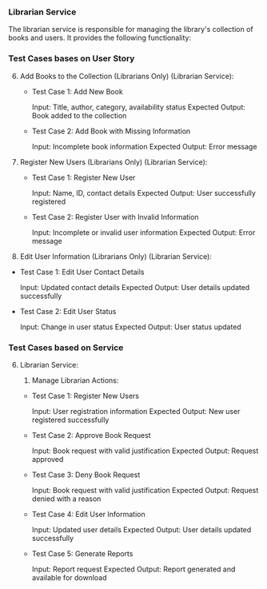 ### Librarian Service

The librarian service is responsible for managing the library's collection of books and users. It provides the following functionality:

### Test Cases bases on User Story  

6. Add Books to the Collection (Librarians Only) (Librarian Service):

   - Test Case 1: Add New Book

     Input: Title, author, category, availability status
     Expected Output: Book added to the collection

   - Test Case 2: Add Book with Missing Information

     Input: Incomplete book information
     Expected Output: Error message

7. Register New Users (Librarians Only) (Librarian Service):

   - Test Case 1: Register New User

     Input: Name, ID, contact details
     Expected Output: User successfully registered

   - Test Case 2: Register User with Invalid Information

     Input: Incomplete or invalid user information
     Expected Output: Error message

8. Edit User Information (Librarians Only) (Librarian Service):

- Test Case 1: Edit User Contact Details

  Input: Updated contact details
  Expected Output: User details updated successfully

- Test Case 2: Edit User Status

  Input: Change in user status
  Expected Output: User status updated

### Test Cases based on Service

6. Librarian Service:

   1. Manage Librarian Actions:

   - Test Case 1: Register New Users

     Input: User registration information
     Expected Output: New user registered successfully

   - Test Case 2: Approve Book Request

     Input: Book request with valid justification
     Expected Output: Request approved

   - Test Case 3: Deny Book Request

     Input: Book request with valid justification
     Expected Output: Request denied with a reason

   - Test Case 4: Edit User Information

     Input: Updated user details
     Expected Output: User details updated successfully

   - Test Case 5: Generate Reports

     Input: Report request
     Expected Output: Report generated and available for download
